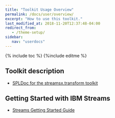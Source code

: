 ```yaml
---
title: "Toolkit Usage Overview"
permalink: /docs/user/overview/
excerpt: "How to use this toolkit."
last_modified_at: 2018-11-20T12:37:48-04:00
redirect_from:
   - /theme-setup/
sidebar:
   nav: "userdocs"
---
```

{% include toc %}
{%include editme %}


## [](#header-1)Toolkit description

* [SPLDoc for the streamsx.transform toolkit](https://ibmstreams.github.io/streamsx.transform/doc/spldoc/html/index.html)


## [](#header-2)Getting Started with IBM Streams

*   [Streams Getting Started Guide](http://ibmstreams.github.io/streamsx.documentation/docs/4.3/qse-getting-started/)

